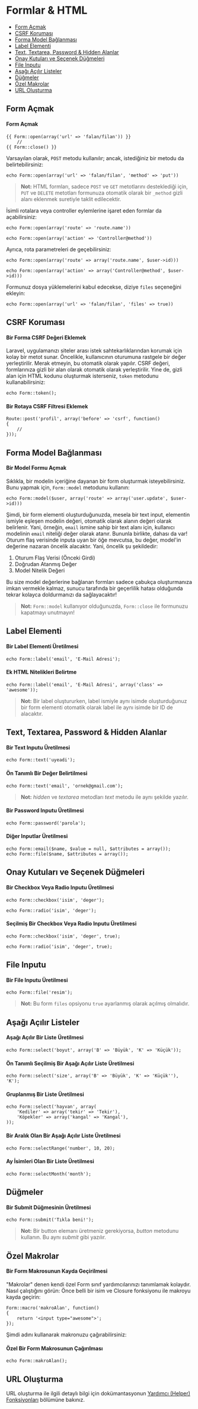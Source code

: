 # Formlar & HTML

- [Form Açmak](#opening-a-form)
- [CSRF Koruması](#csrf-protection)
- [Forma Model Bağlanması](#form-model-binding)
- [Label Elementi](#labels)
- [Text, Textarea, Password & Hidden Alanlar](#text)
- [Onay Kutuları ve Seçenek Düğmeleri](#checkboxes-and-radio-buttons)
- [File Inputu](#file-input)
- [Aşağı Açılır Listeler](#drop-down-lists)
- [Düğmeler](#buttons)
- [Özel Makrolar](#custom-macros)
- [URL Oluşturma](#generating-urls)

<a name="opening-a-form"></a>
## Form Açmak

#### Form Açmak

	{{ Form::open(array('url' => 'falan/filan')) }}
		//
	{{ Form::close() }}

Varsayılan olarak, `POST` metodu kullanılır; ancak, istediğiniz bir metodu da belirtebilirsiniz:

	echo Form::open(array('url' => 'falan/filan', 'method' => 'put'))

> **Not:** HTML formları, sadece `POST` ve `GET` metotlarını desteklediği için, `PUT` ve `DELETE` metotları formunuza otomatik olarak bir `_method` gizli alanı eklenmek suretiyle taklit edilecektir.

İsimli rotalara veya controller eylemlerine işaret eden formlar da açabilirsiniz:

	echo Form::open(array('route' => 'route.name'))

	echo Form::open(array('action' => 'Controller@method'))

Ayrıca, rota parametreleri de geçebilirsiniz:

	echo Form::open(array('route' => array('route.name', $user->id)))

	echo Form::open(array('action' => array('Controller@method', $user->id)))

Formunuz dosya yüklemelerini kabul edecekse, diziye `files` seçeneğini ekleyin:

	echo Form::open(array('url' => 'falan/filan', 'files' => true))

<a name="csrf-protection"></a>
## CSRF Koruması

#### Bir Forma CSRF Değeri Eklemek

Laravel, uygulamanızı siteler arası istek sahtekarlıklarından korumak için kolay bir metot sunar. Öncelikle, kullanıcının oturumuna rastgele bir değer yerleştirilir. Merak etmeyin, bu otomatik olarak yapılır. CSRF değeri, formlarınıza gizli bir alan olarak otomatik olarak yerleştirilir. Yine de, gizli alan için HTML kodunu oluşturmak isterseniz, `token` metodunu kullanabilirsiniz:

	echo Form::token();

#### Bir Rotaya CSRF Filtresi Eklemek

	Route::post('profil', array('before' => 'csrf', function()
	{
		//
	}));

<a name="form-model-binding"></a>
## Forma Model Bağlanması

#### Bir Model Formu Açmak

Sıklıkla, bir modelin içeriğine dayanan bir form oluşturmak isteyebilirsiniz. Bunu yapmak için, `Form::model` metodunu kullanın:

	echo Form::model($user, array('route' => array('user.update', $user->id)))

Şimdi, bir form elementi oluşturduğunuzda, mesela bir text input, elementin ismiyle eşleşen modelin değeri, otomatik olarak alanın değeri olarak belirlenir. Yani, örneğin, `email` ismine sahip bir text alanı için, kullanıcı modelinin `email` niteliği değer olarak atanır. Bununla birlikte, dahası da var! Oturum flaş verisinde inputa uyan bir öğe mevcutsa, bu değer, model'in değerine nazaran öncelik alacaktır. Yani, öncelik şu şekildedir:

1. Oturum Flaş Verisi (Önceki Girdi)
2. Doğrudan Atanmış Değer
3. Model Nitelik Değeri

Bu size model değerlerine bağlanan formları sadece çabukça oluşturmanıza imkan vermekle kalmaz, sunucu tarafında bir geçerlilik hatası olduğunda tekrar kolayca doldurmanızı da sağlayacaktır!

> **Not:** `Form::model` kullanıyor olduğunuzda, `Form::close` ile formunuzu kapatmayı unutmayın!

<a name="labels"></a>
## Label Elementi

#### Bir Label Elementi Üretilmesi

	echo Form::label('email', 'E-Mail Adresi');

#### Ek HTML Nitelikleri Belirtme

	echo Form::label('email', 'E-Mail Adresi', array('class' => 'awesome'));

> **Not:** Bir label oluştururken, label ismiyle aynı isimde oluşturduğunuz bir form elementi otomatik olarak label ile aynı isimde bir ID de alacaktır.

<a name="text"></a>
## Text, Textarea, Password & Hidden Alanlar

#### Bir Text Inputu Üretilmesi

	echo Form::text('uyeadi');

#### Ön Tanımlı Bir Değer Belirtilmesi

	echo Form::text('email', 'ornek@gmail.com');

> **Not:** *hidden* ve *textarea* metodları *text* metodu ile aynı şekilde yazılır.

#### Bir Password Inputu Üretilmesi

	echo Form::password('parola');

#### Diğer Inputlar Üretilmesi

	echo Form::email($name, $value = null, $attributes = array());
	echo Form::file($name, $attributes = array());

<a name="checkboxes-and-radio-buttons"></a>
## Onay Kutuları ve Seçenek Düğmeleri

#### Bir Checkbox Veya Radio Inputu Üretilmesi

	echo Form::checkbox('isim', 'deger');

	echo Form::radio('isim', 'deger');

#### Seçilmiş Bir Checkbox Veya Radio Inputu Üretilmesi

	echo Form::checkbox('isim', 'deger', true);

	echo Form::radio('isim', 'deger', true);

<a name="file-input"></a>
## File Inputu

#### Bir File Inputu Üretilmesi

	echo Form::file('resim');

> **Not:** Bu form `files` opsiyonu `true` ayarlanmış olarak açılmış olmalıdır.

<a name="drop-down-lists"></a>
## Aşağı Açılır Listeler

#### Aşağı Açılır Bir Liste Üretilmesi

	echo Form::select('boyut', array('B' => 'Büyük', 'K' => 'Küçük'));

#### Ön Tanımlı Seçilmiş Bir Aşağı Açılır Liste Üretilmesi

	echo Form::select('size', array('B' => 'Büyük', 'K' => 'Küçük''), 'K');

#### Gruplanmış Bir Liste Üretilmesi

	echo Form::select('hayvan', array(
		'Kediler' => array('tekir' => 'Tekir'),
		'Köpekler' => array('kangal' => 'Kangal'),
	));

#### Bir Aralık Olan Bir Aşağı Açılır Liste Üretilmesi

    echo Form::selectRange('number', 10, 20);

#### Ay İsimleri Olan Bir Liste Üretilmesi

    echo Form::selectMonth('month');

<a name="buttons"></a>
## Düğmeler

#### Bir Submit Düğmesinin Üretilmesi

	echo Form::submit('Tıkla beni!');

> **Not:** Bir button elemanı üretmeniz gerekiyorsa, *button* metodunu kullanın. Bu aynı *submit* gibi yazılır.

<a name="custom-macros"></a>
## Özel Makrolar

#### Bir Form Makrosunun Kayda Geçirilmesi

"Makrolar" denen kendi özel Form sınıf yardımcılarınızı tanımlamak kolaydır. Nasıl çalıştığını görün: Önce belli bir isim ve Closure fonksiyonu ile makroyu kayda geçirin:

	Form::macro('makroAlan', function()
	{
		return '<input type="awesome">';
	});

Şimdi adını kullanarak makronuzu çağırabilirsiniz:

#### Özel Bir Form Makrosunun Çağırılması

	echo Form::makroAlan();

<a name="generating-urls"></a>
## URL Oluşturma

URL oluşturma ile ilgili detaylı bilgi için dokümantasyonun <a href="/docs/helpers#urls">Yardımcı (Helper) Fonksiyonları</a> bölümüne bakınız.
